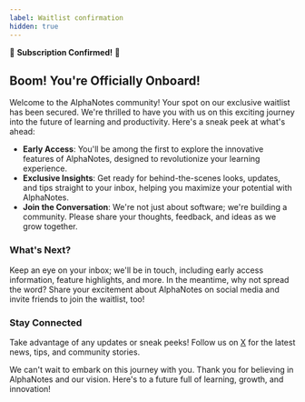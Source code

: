 ```yaml
---
label: Waitlist confirmation
hidden: true
---
```


🎉 **Subscription Confirmed!** 🎉

## Boom! You're Officially Onboard!

Welcome to the AlphaNotes community! Your spot on our exclusive waitlist has been secured. We're thrilled to have you with us on this exciting journey into the future of learning and productivity. Here's a sneak peek at what's ahead:

- **Early Access**: You'll be among the first to explore the innovative features of AlphaNotes, designed to revolutionize your learning experience.
- **Exclusive Insights**: Get ready for behind-the-scenes looks, updates, and tips straight to your inbox, helping you maximize your potential with AlphaNotes.
- **Join the Conversation**: We're not just about software; we're building a community. Please share your thoughts, feedback, and ideas as we grow together.

### What's Next?

Keep an eye on your inbox; we'll be in touch, including early access information, feature highlights, and more. In the meantime, why not spread the word? Share your excitement about AlphaNotes on social media and invite friends to join the waitlist, too!

### Stay Connected

Take advantage of any updates or sneak peeks! Follow us on [X](https://twitter.com/AlphanotesAI) for the latest news, tips, and community stories.

We can't wait to embark on this journey with you. Thank you for believing in AlphaNotes and our vision. Here's to a future full of learning, growth, and innovation!
